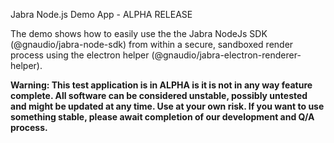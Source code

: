 Jabra Node.js Demo App - ALPHA RELEASE

The demo shows how to easily use the the Jabra NodeJs SDK (@gnaudio/jabra-node-sdk) from within a secure, sandboxed render process using the electron helper (@gnaudio/jabra-electron-renderer-helper).

**Warning: This test application is in ALPHA is it is not in any way feature complete. All software can be considered unstable, possibly untested and might be updated at any time. Use at your own risk. If you want to use something stable, please await completion of our development and Q/A process.**